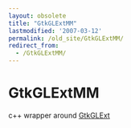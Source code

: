 ```yaml
---
layout: obsolete
title: "GtkGLExtMM"
lastmodified: '2007-03-12'
permalink: /old_site/GtkGLExtMM/
redirect_from:
  - /GtkGLExtMM/
---
```


GtkGLExtMM
==========

c++ wrapper around [GtkGLExt]({{site.github.url}}/old_site/GtkGLExt "GtkGLExt")

